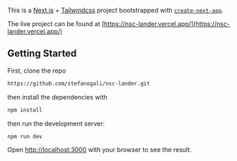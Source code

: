 This is a [Next.js](https://nextjs.org/) + [Tailwindcss](https://tailwindcss.com/) project bootstrapped with [`create-next-app`](https://github.com/vercel/next.js/tree/canary/packages/create-next-app).

The live project can be found at [https://nsc-lander.vercel.app/](https://nsc-lander.vercel.app/)

## Getting Started

First, clone the repo

```bash
https://github.com/stefanogali/nsc-lander.git
```

then install the dependencies with

```bash
npm install
```

then run the development server:

```bash
npm run dev
```

Open [http://localhost:3000](http://localhost:3000) with your browser to see the result.
